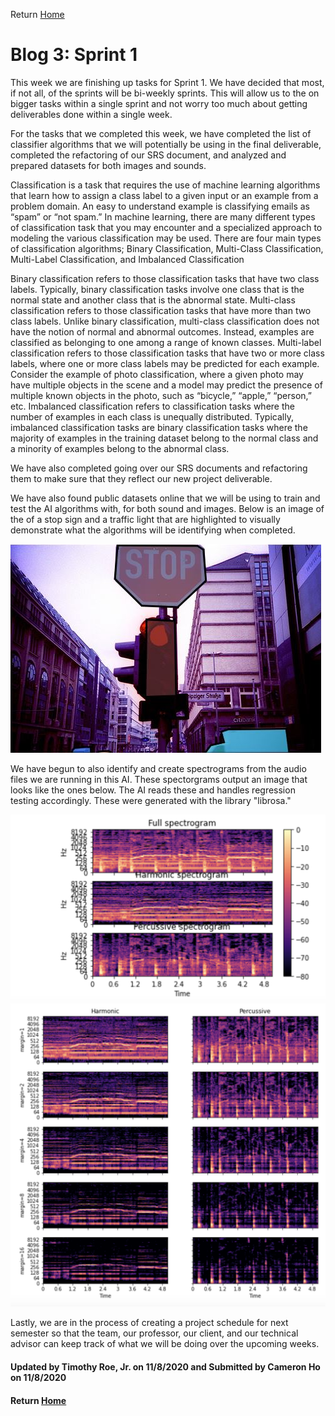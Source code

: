 Return [Home](index.md)

# Blog 3: Sprint 1


This week we are finishing up tasks for Sprint 1. We have decided that most, if not all, of the sprints will be bi-weekly sprints.
This will allow us to the on bigger tasks within a single sprint and not worry too much about getting deliverables done within a single week.

For the tasks that we completed this week, we have completed the list of classifier algorithms that we will potentially be using in the final deliverable, completed the refactoring of our SRS document, and analyzed and prepared datasets for both images and sounds.

Classification is a task that requires the use of machine learning algorithms that learn how to assign a class label to a given input or an example from a problem domain.
An easy to understand example is classifying emails as “spam” or “not spam.” In machine learning, there are many different types of classification task that you may encounter and a specialized approach to modeling the various classification may be used.
There are four main types of classification algorithms; Binary Classification, Multi-Class Classification, Multi-Label Classification, and Imbalanced Classification

Binary classification refers to those classification tasks that have two class labels. Typically, binary classification tasks involve one class that is the normal state and another class that is the abnormal state.
Multi-class classification refers to those classification tasks that have more than two class labels. Unlike binary classification, multi-class classification does not have the notion of normal and abnormal outcomes. Instead, examples are classified as belonging to one among a range of known classes.
Multi-label classification refers to those classification tasks that have two or more class labels, where one or more class labels may be predicted for each example. Consider the example of photo classification, where a given photo may have multiple objects in the scene and a model may predict the presence of multiple known objects in the photo, such as “bicycle,” “apple,” “person,” etc.
Imbalanced classification refers to classification tasks where the number of examples in each class is unequally distributed. Typically, imbalanced classification tasks are binary classification tasks where the majority of examples in the training dataset belong to the normal class and a minority of examples belong to the abnormal class.

We have also completed going over our SRS documents and refactoring them to make sure that they reflect our new project deliverable.

We have also found public datasets online that we will be using to train and test the AI algorithms with, for both sound and images. Below is an image of the of a stop sign and a traffic light that are highlighted to visually demonstrate what the algorithms will be identifying when completed.

![Image of stop sign and traffic light](https://github.com/egr-401-402-capstone-2020-21/ItsClassified-Blog/blob/master/images/blog3/imageDataSetEx.png?raw=true)

We have begun to also identify and create spectrograms from the audio files we are running in this AI. These spectorgrams output an image that looks like the ones below. The AI reads these and handles regression testing accordingly. These were generated with the library "librosa."

![Spectogram 1](https://github.com/egr-401-402-capstone-2020-21/ItsClassified-Blog/blob/master/images/blog3/spectogram_1.png?raw=true)
![Spectogram 2](https://github.com/egr-401-402-capstone-2020-21/ItsClassified-Blog/blob/master/images/blog3/spectorgram_2.png?raw=true)

Lastly, we are in the process of creating a project schedule for next semester so that the team, our professor, our client, and our technical advisor can keep track of what we will be doing over the upcoming weeks.

#### Updated by Timothy Roe, Jr. on 11/8/2020 and Submitted by Cameron Ho on 11/8/2020
#### Return [Home](index.md)
